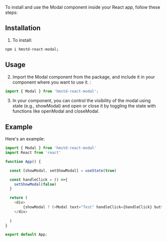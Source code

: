 To install and use the Modal component inside your React app, follow these steps:

## Installation


1. To install:
```bash
npm i hmstd-react-modal;
```

## Usage

2. Import the Modal component from the package, and include it in your component where you want to use it. :
```js
import { Modal } from 'hmstd-react-modal';
```



3. In your component, you can control the visibility of the modal using state (e.g., showModal) and open or close it by toggling the state with functions like openModal and closeModal.

## Example

Here's an example:
```js
import { Modal } from 'hmstd-react-modal'
import React from 'react'

function App() {

  const [showModal, setShowModal] = useState(true)

  const handleClick = () =>{
    setShowModal(false)
  }

  return (
    <div>
        {showModal ? (<Modal text="Test" handleClick={handleClick} buttonText="Close"/>):("")}
    </div>
    
  ) 
}

export default App;
```
   
   